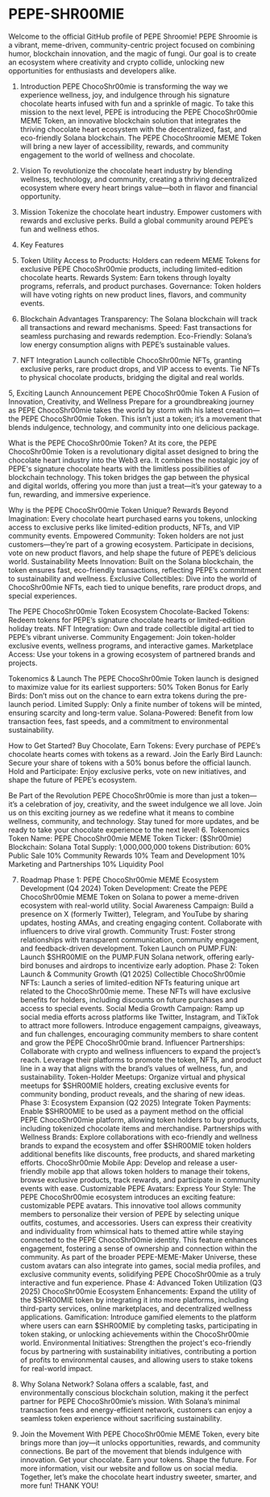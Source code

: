 # PEPE-SHR00MIE
Welcome to the official GitHub profile of PEPE Shroomie! PEPE Shroomie is a vibrant, meme-driven, community-centric project focused on combining humor, blockchain innovation, and the magic of fungi. Our goal is to create an ecosystem where creativity and crypto collide, unlocking new opportunities for enthusiasts and developers alike.
1. Introduction
PEPE ChocoShr00mie is transforming the way we experience wellness, joy, and indulgence through his signature chocolate hearts infused with fun and a sprinkle of magic. To take this mission to the next level, PEPE is introducing the PEPE ChocoShr00mie MEME Token, an innovative blockchain solution that integrates the thriving chocolate heart ecosystem with the decentralized, fast, and eco-friendly Solana blockchain.
The PEPE ChocoShroomie MEME Token will bring a new layer of accessibility, rewards, and community engagement to the world of wellness and chocolate.

2. Vision
To revolutionize the chocolate heart industry by blending wellness, technology, and community, creating a thriving decentralized ecosystem where every heart brings value—both in flavor and financial opportunity.

3. Mission
Tokenize the chocolate heart industry.
Empower customers with rewards and exclusive perks.
Build a global community around PEPE’s fun and wellness ethos.

4. Key Features
1. Token Utility
Access to Products: Holders can redeem MEME Tokens for exclusive PEPE ChocoShr00mie products, including limited-edition chocolate hearts.
Rewards System: Earn tokens through loyalty programs, referrals, and product purchases.
Governance: Token holders will have voting rights on new product lines, flavors, and community events.
2. Blockchain Advantages
Transparency: The Solana blockchain will track all transactions and reward mechanisms.
Speed: Fast transactions for seamless purchasing and rewards redemption.
Eco-Friendly: Solana’s low energy consumption aligns with PEPE’s sustainable values.
3. NFT Integration
Launch collectible ChocoShr00mie NFTs, granting exclusive perks, rare product drops, and VIP access to events.
Tie NFTs to physical chocolate products, bridging the digital and real worlds.

5, Exciting Launch Announcement
PEPE ChocoShr00mie Token
A Fusion of Innovation, Creativity, and Wellness
Prepare for a groundbreaking journey as PEPE ChocoShr00mie takes the world by storm with his latest creation—the PEPE ChocoShr00mie Token. This isn’t just a token; it’s a movement that blends indulgence, technology, and community into one delicious package.

What is the PEPE ChocoShr00mie Token?
At its core, the PEPE ChocoShr00mie Token is a revolutionary digital asset designed to bring the chocolate heart industry into the Web3 era. It combines the nostalgic joy of PEPE's signature chocolate hearts with the limitless possibilities of blockchain technology.
This token bridges the gap between the physical and digital worlds, offering you more than just a treat—it’s your gateway to a fun, rewarding, and immersive experience.

Why is the PEPE ChocoShr00mie Token Unique?
Rewards Beyond Imagination:
Every chocolate heart purchased earns you tokens, unlocking access to exclusive perks like limited-edition products, NFTs, and VIP community events.
Empowered Community:
Token holders are not just customers—they’re part of a growing ecosystem. Participate in decisions, vote on new product flavors, and help shape the future of PEPE’s delicious world.
Sustainability Meets Innovation:
Built on the Solana blockchain, the token ensures fast, eco-friendly transactions, reflecting PEPE’s commitment to sustainability and wellness.
Exclusive Collectibles:
Dive into the world of ChocoShr00mie NFTs, each tied to unique benefits, rare product drops, and special experiences.

The PEPE ChocoShr00mie Token Ecosystem
Chocolate-Backed Tokens: Redeem tokens for PEPE’s signature chocolate hearts or limited-edition holiday treats.
NFT Integration: Own and trade collectible digital art tied to PEPE’s vibrant universe.
Community Engagement: Join token-holder exclusive events, wellness programs, and interactive games.
Marketplace Access: Use your tokens in a growing ecosystem of partnered brands and projects.

Tokenomics & Launch
The PEPE ChocoShr00mie Token launch is designed to maximize value for its earliest supporters:
50% Token Bonus for Early Birds: Don’t miss out on the chance to earn extra tokens during the pre-launch period.
Limited Supply: Only a finite number of tokens will be minted, ensuring scarcity and long-term value.
Solana-Powered: Benefit from low transaction fees, fast speeds, and a commitment to environmental sustainability.

How to Get Started?
Buy Chocolate, Earn Tokens: Every purchase of PEPE’s chocolate hearts comes with tokens as a reward.
Join the Early Bird Launch: Secure your share of tokens with a 50% bonus before the official launch.
Hold and Participate: Enjoy exclusive perks, vote on new initiatives, and shape the future of PEPE’s ecosystem.

Be Part of the Revolution
PEPE ChocoShr00mie is more than just a token—it’s a celebration of joy, creativity, and the sweet indulgence we all love. Join us on this exciting journey as we redefine what it means to combine wellness, community, and technology.
Stay tuned for more updates, and be ready to take your chocolate experience to the next level!
6. Tokenomics
Token Name: PEPE ChocoShr00mie MEME Token
Ticker: ($Shr00mie)
Blockchain: Solana
Total Supply: 1,000,000,000 tokens
Distribution:
60% Public Sale
10% Community Rewards
10% Team and Development
10% Marketing and Partnerships
10% Liquidity Pool

7. Roadmap
Phase 1: PEPE ChocoShr00mie MEME Ecosystem Development (Q4 2024)
Token Development: Create the PEPE ChocoShr00mie MEME Token on Solana to power a meme-driven ecosystem with real-world utility.
Social Awareness Campaign: Build a presence on X (formerly Twitter), Telegram, and YouTube by sharing updates, hosting AMAs, and creating engaging content. Collaborate with influencers to drive viral growth.
Community Trust: Foster strong relationships with transparent communication, community engagement, and feedback-driven development.
Token Launch on PUMP.FUN: Launch $SHR00MIE on the PUMP.FUN Solana network, offering early-bird bonuses and airdrops to incentivize early adoption.
Phase 2: Token Launch & Community Growth (Q1 2025)
Collectible ChocoShr00mie NFTs: Launch a series of limited-edition NFTs featuring unique art related to the ChocoShr00mie meme. These NFTs will have exclusive benefits for holders, including discounts on future purchases and access to special events.
Social Media Growth Campaign: Ramp up social media efforts across platforms like Twitter, Instagram, and TikTok to attract more followers. Introduce engagement campaigns, giveaways, and fun challenges, encouraging community members to share content and grow the PEPE ChocoShr00mie brand.
Influencer Partnerships: Collaborate with crypto and wellness influencers to expand the project’s reach. Leverage their platforms to promote the token, NFTs, and product line in a way that aligns with the brand’s values of wellness, fun, and sustainability.
Token-Holder Meetups: Organize virtual and physical meetups for $SHR00MIE holders, creating exclusive events for community bonding, product reveals, and the sharing of new ideas.
Phase 3: Ecosystem Expansion (Q2 2025)
Integrate Token Payments: Enable $SHR00MIE to be used as a payment method on the official PEPE ChocoShr00mie platform, allowing token holders to buy products, including tokenized chocolate items and merchandise.
Partnerships with Wellness Brands: Explore collaborations with eco-friendly and wellness brands to expand the ecosystem and offer $SHR00MIE token holders additional benefits like discounts, free products, and shared marketing efforts.
ChocoShr00mie Mobile App: Develop and release a user-friendly mobile app that allows token holders to manage their tokens, browse exclusive products, track rewards, and participate in community events with ease.
Customizable PEPE Avatars: Express Your Style: The PEPE ChocoShr00mie ecosystem introduces an exciting feature: customizable PEPE avatars. This innovative tool allows community members to personalize their version of PEPE by selecting unique outfits, costumes, and accessories. Users can express their creativity and individuality from whimsical hats to themed attire while staying connected to the PEPE ChocoShr00mie identity.
This feature enhances engagement, fostering a sense of ownership and connection within the community. As part of the broader PEPE-MEME-Maker Universe, these custom avatars can also integrate into games, social media profiles, and exclusive community events, solidifying PEPE ChocoShr00mie as a truly interactive and fun experience.
Phase 4: Advanced Token Utilization (Q3 2025)
ChocoShr00mie Ecosystem Enhancements: Expand the utility of the $SHR00MIE token by integrating it into more platforms, including third-party services, online marketplaces, and decentralized wellness applications.
Gamification: Introduce gamified elements to the platform where users can earn $SHR00MIE by completing tasks, participating in token staking, or unlocking achievements within the ChocoShr00mie world.
Environmental Initiatives: Strengthen the project's eco-friendly focus by partnering with sustainability initiatives, contributing a portion of profits to environmental causes, and allowing users to stake tokens for real-world impact.

8. Why Solana Network?
Solana offers a scalable, fast, and environmentally conscious blockchain solution, making it the perfect partner for PEPE ChocoShr00mie’s mission. With Solana’s minimal transaction fees and energy-efficient network, customers can enjoy a seamless token experience without sacrificing sustainability.

9. Join the Movement
With PEPE ChocoShr00mie MEME Token, every bite brings more than joy—it unlocks opportunities, rewards, and community connections. Be part of the movement that blends indulgence with innovation.
Get your chocolate. Earn your tokens. Shape the future.
For more information, visit our website and follow us on social media. Together, let’s make the chocolate heart industry sweeter, smarter, and more fun!
THANK YOU!
